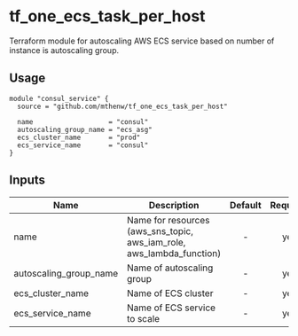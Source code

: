 # tf\_one\_ecs\_task\_per\_host

Terraform module for autoscaling AWS ECS service based on number of instance is autoscaling group.

## Usage

    module "consul_service" {
      source = "github.com/mthenw/tf_one_ecs_task_per_host"

      name                   = "consul"
      autoscaling_group_name = "ecs_asg"
      ecs_cluster_name       = "prod"
      ecs_service_name       = "consul"
    }


## Inputs

| Name | Description | Default | Required |
|------|-------------|:-----:|:-----:|
| name | Name for resources (aws_sns_topic, aws_iam_role, aws_lambda_function) | - | yes |
| autoscaling_group_name | Name of autoscaling group | - | yes |
| ecs_cluster_name | Name of ECS cluster | - | yes |
| ecs_service_name | Name of ECS service to scale | - | yes |

